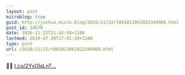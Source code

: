 ```yaml
---
layout: post
microblog: true
guid: http://joshua.micro.blog/2016/11/22/t801013061922344960.html
post_id: 34578
date: 2016-11-22T21:42:50+1100
lastmod: 2019-07-30T17:41:20+1100
type: post
url: /2016/11/22/t801013061922344960.html
---
```

✌🏽 [t.co/2YxOIaLnT...](https://t.co/2YxOIaLnTO)
